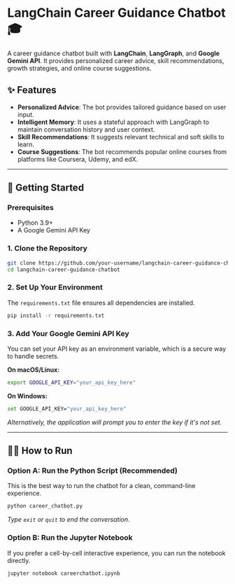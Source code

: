 # LangChain Career Guidance Chatbot 🎓

A career guidance chatbot built with **LangChain**, **LangGraph**, and **Google Gemini API**. It provides personalized career advice, skill recommendations, growth strategies, and online course suggestions.

## ✨ Features

- **Personalized Advice**: The bot provides tailored guidance based on user input.
- **Intelligent Memory**: It uses a stateful approach with LangGraph to maintain conversation history and user context.
- **Skill Recommendations**: It suggests relevant technical and soft skills to learn.
- **Course Suggestions**: The bot recommends popular online courses from platforms like Coursera, Udemy, and edX.

---

## 🚀 Getting Started

### Prerequisites

- Python 3.9+
- A Google Gemini API Key

### 1. Clone the Repository

```bash
git clone https://github.com/your-username/langchain-career-guidance-chatbot.git
cd langchain-career-guidance-chatbot
```

### 2. Set Up Your Environment

The `requirements.txt` file ensures all dependencies are installed.

```bash
pip install -r requirements.txt
```

### 3. Add Your Google Gemini API Key

You can set your API key as an environment variable, which is a secure way to handle secrets.

**On macOS/Linux:**

```bash
export GOOGLE_API_KEY="your_api_key_here"
```

**On Windows:**

```bash
set GOOGLE_API_KEY="your_api_key_here"
```

*Alternatively, the application will prompt you to enter the key if it's not set.*

---

## 🏃‍♂️ How to Run

### Option A: Run the Python Script (Recommended)

This is the best way to run the chatbot for a clean, command-line experience.

```bash
python career_chatbot.py
```

*Type `exit` or `quit` to end the conversation.*

### Option B: Run the Jupyter Notebook

If you prefer a cell-by-cell interactive experience, you can run the notebook directly.

```bash
jupyter notebook careerchatbot.ipynb
```
